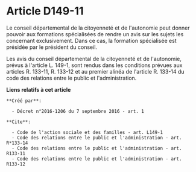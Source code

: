 # Article D149-11

Le conseil départemental de la citoyenneté et de l'autonomie peut donner pouvoir aux formations spécialisées de rendre un
avis sur les sujets les concernant exclusivement. Dans ce cas, la formation spécialisée est présidée par le président du
conseil. 

Les avis du conseil départemental de la citoyenneté et de l'autonomie, prévus à l'article L. 149-1, sont rendus dans les
conditions prévues aux articles R. 133-11, R. 133-12 et au premier alinéa de l'article R. 133-14 du code des relations entre
le public et l'administration.

**Liens relatifs à cet article**

	**Créé par**:

	  - Décret n°2016-1206 du 7 septembre 2016 - art. 1

	**Cite**:

	  - Code de l'action sociale et des familles - art. L149-1
	  - Code des relations entre le public et l'administration - art. R*133-14
	  - Code des relations entre le public et l'administration - art. R133-11
	  - Code des relations entre le public et l'administration - art. R133-12

